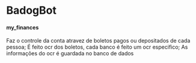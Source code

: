 # BadogBot

#### my_finances
Faz o controle da conta atravez de boletos pagos ou depositados de cada pessoa;
É feito ocr dos boletos, cada banco é feito um ocr especifico;
As informações do ocr é guardada no banco de dados
